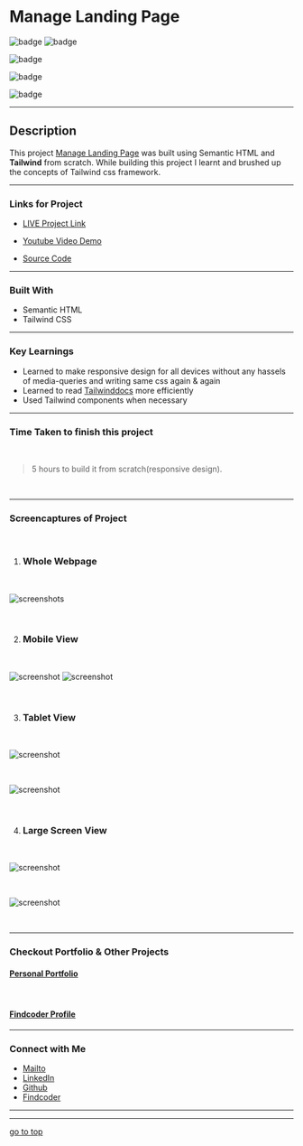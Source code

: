 # Manage Landing Page


![badge](https://img.shields.io/badge/HTML%20-Tailwindcss-green)
![badge](https://img.shields.io/badge/Manage%20-Landing%20Page-orange)

![badge](https://img.shields.io/badge/Fully%20Responsive-Webpage-yellow)

![badge](https://img.shields.io/badge/responsive--desgin%20-with%20Tailwind.css-lightblue)

![badge](https://img.shields.io/badge/Shubham%20Singh%20-grey)

***
## Description

This project [Manage Landing Page]() was built using Semantic HTML and **Tailwind** from scratch. While building this project I learnt and brushed up the concepts of Tailwind css framework.

***

### Links for Project

* [LIVE Project Link]()

* [Youtube Video Demo]()

* [Source Code]()

***
### Built With 

* Semantic HTML
* Tailwind CSS

***

### Key Learnings

* Learned to make responsive design for all devices without any hassels of media-queries and writing same css again & again
* Learned to read [Tailwinddocs](https://tailwindcss.com/docs/installation) more efficiently
* Used Tailwind components when necessary

***

### Time Taken to finish this project
<br>

>5 hours to build it from scratch(responsive design).

<br>

***

### Screencaptures of Project

<br>

  1. ### Whole Webpage

  <br>

  ![screenshots](./assets/captures/screenshot.png)

  <br>

  2. ### Mobile View

<br>

![screenshot](./assets/captures/mobview1.png)
![screenshot](./assets/captures/mobview2.png)

<br>

  3. ### Tablet View 

  <br>

  ![screenshot](./assets/captures/tabview1.png)

  <br>

  ![screenshot](/assets/captures/tabview2.png)

  <br>

  4. ### Large Screen View
 
  <br>

  ![screenshot](./assets/captures/macview1.png)

  <br>
  
  ![screenshot](./assets/captures/macview2.png)

  <br>

***

### Checkout Portfolio & Other Projects

#### [Personal Portfolio]()

<br>

#### [Findcoder Profile]()
***

### Connect with Me
* [Mailto](mailto:shubhambhoj3@gmail.com)
* [LinkedIn](https://www.linkedin.com/in/shubham-singh-b122b7171/)
* [Github](https://github.com/ShubhamSingh03)
* [Findcoder]()
***
***
[go to top](#manage-landing-page)